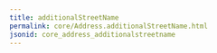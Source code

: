 ```yaml
---
title: additionalStreetName
permalink: core/Address.additionalStreetName.html
jsonid: core_address_additionalstreetname
---
```

